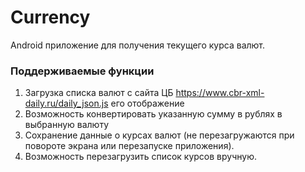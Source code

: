 # Currency

Android приложение для получения текущего курса валют.
### Поддерживаемые функции
1. Загрузка списка валют с сайта ЦБ https://www.cbr-xml-daily.ru/daily_json.js его отображение
2. Возможность конвертировать указанную сумму в рублях в выбранную валюту
3. Сохранение данные о курсах валют (не перезагружаются при повороте экрана или
перезапуске приложения).
4. Возможность перезагрузить список курсов вручную.
